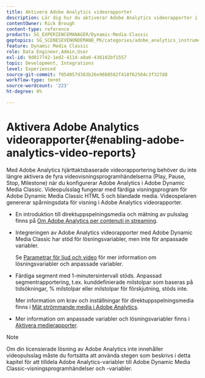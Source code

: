 ```yaml
---
title: Aktivera Adobe Analytics videorapporter
description: Lär dig hur du aktiverar Adobe Analytics videorapporter i Adobe Dynamic Media Classic.
contentOwner: Rick Brough
content-type: reference
products: SG_EXPERIENCEMANAGER/Dynamic-Media-Classic
geptopics: SG_SCENESEVENONDEMAND_PK/categories/adobe_analytics_instrumentation_kit
feature: Dynamic Media Classic
role: Data Engineer,Admin,User
exl-id: 9d017742-1ed2-411d-a8a6-438102bf1557
topic: Development, Integrations
level: Experienced
source-git-commit: f054057d383b26e9088582f418f62504c3f327d8
workflow-type: tm+mt
source-wordcount: '223'
ht-degree: 0%

---
```


# Aktivera Adobe Analytics videorapporter{#enabling-adobe-analytics-video-reports}

Med Adobe Analytics hjärttaktsbaserade videorapportering behöver du inte längre aktivera de fyra videovisningsprogramhändelserna (Play, Pause, Stop, Milestone) när du konfigurerar Adobe Analytics i Adobe Dynamic Media Classic. Videopulsslag fungerar med färdiga visningsprogram för Adobe Dynamic Media Classic HTML 5 och blandade media. Videospelaren genererar spårningsdata för visning i Adobe Analytics videorapporter.

* En introduktion till direktuppspelningsmedia och mätning av pulsslag finns på [Om Adobe Analytics per contenuti in streaming](https://experienceleague.adobe.com/en/docs/media-analytics/using/media-overview).

* Integreringen av Adobe Analytics videorapporter med Adobe Dynamic Media Classic har stöd för lösningsvariabler, men inte för anpassade variabler.

  Se [Parametrar för ljud och video](https://experienceleague.adobe.com/en/docs/media-analytics/using/implementation/variables/audio-video-parameters) för mer information om lösningsvariabler och anpassade variabler.

* Färdiga segment med 1-minutersintervall stöds. Anpassad segmentrapportering, t.ex. kunddefinierade milstolpar som baseras på tidsökningar, % milstolpar eller milstolpar för förskjutning, stöds inte.

  Mer information om krav och inställningar för direktuppspelningsmedia finns i [Mät strömmande media i Adobe Analytics](https://experienceleague.adobe.com/en/docs/media-analytics/using/media-overview).

* Mer information om anpassade variabler och lösningsvariabler finns i [Aktivera medierapporter](https://experienceleague.adobe.com/en/docs/media-analytics/using/media-reports/media-reports-enable#media-reports).

>[!NOTE]
>
>Om din licensierade lösning av Adobe Analytics inte innehåller videopulsslag måste du fortsätta att använda stegen som beskrivs i detta kapitel för att tilldela Adobe Analytics-variabler till Adobe Dynamic Media Classic-visningsprogramhändelser och -variabler.
